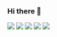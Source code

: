 ### Hi there 👋

<!--
Here are some ideas to get you started:

- 🔭 I’m currently working on ...
- 🌱 I’m currently learning ...
- 👯 I’m looking to collaborate on ...
- 🤔 I’m looking for help with ...
- 💬 Ask me about ...
- 📫 How to reach me: ...
- 😄 Pronouns: ...
- ⚡ Fun fact: ...
-->

![](https://github-profile-summary-cards.vercel.app/api/cards/profile-details?username=evan2884&theme=github)
![](https://github-profile-summary-cards.vercel.app/api/cards/repos-per-language?username=evan2884&theme=github)
![](https://github-profile-summary-cards.vercel.app/api/cards/most-commit-language?username=evan2884&theme=github)
![](https://github-profile-summary-cards.vercel.app/api/cards/stats?username=evan2884&theme=github)
![](https://github-profile-summary-cards.vercel.app/api/cards/productive-time?username=evan2884&theme=github)
